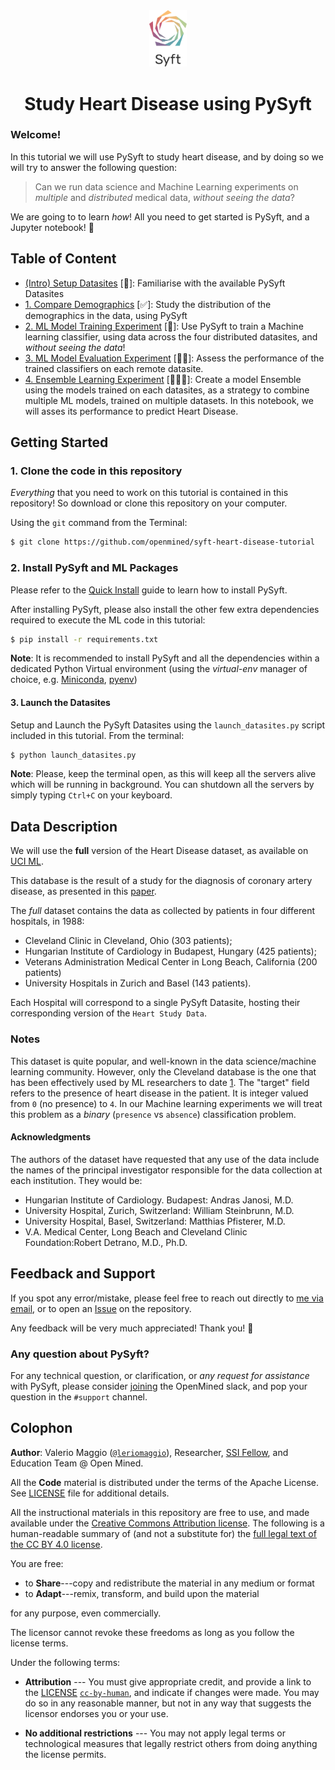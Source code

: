 <div align="center">
  <img alt="Syft Logo" src="./Syft-Logo-Stacked.png" style="max-width: 60px;">
  <h1><strong>Study Heart Disease using PySyft</strong></h1>
</div>

### Welcome! 

In this tutorial we will use PySyft to study heart disease, and by doing so 
we will try to answer the following question: 

> Can we run data science and Machine Learning experiments on _multiple_ and _distributed_ medical data, _without seeing the data_?

We are going to to learn _how_! 
All you need to get started is PySyft, and a Jupyter notebook! 🚀

## Table of Content

- [(Intro) Setup Datasites](./00-Setup-Datasites.ipynb) [🧭]: 
    Familiarise with the available PySyft Datasites
- [1. Compare Demographics](./01-Compare-Demographics.ipynb) [✅]: 
    Study the distribution of the demographics in the data, using PySyft 
- [2. ML Model Training Experiment](./02-Model-Training-Experiment.ipynb) [🌟]: 
    Use PySyft to train a Machine learning classifier, using data across the four distributed datasites, and _without seeing the data_!
- [3. ML Model Evaluation Experiment](./03-Model-Evaluation-Experiment.ipynb) [🌟🌟]:
    Assess the performance of the trained classifiers on each remote datasite.
- [4. Ensemble Learning Experiment](./04-Ensemble-learning-Experiment.ipynb) [🌟🌟🌟]:
    Create a model Ensemble using the models trained on each datasites, as a strategy to combine multiple ML models, trained on multiple datasets. In this notebook, we will asses its performance to predict Heart Disease.

## Getting Started

### 1. Clone the code in this repository

_Everything_ that you need to work on this tutorial is contained in this
repository! So download or clone this repository on your computer.

Using the `git` command from the Terminal:

```bash
$ git clone https://github.com/openmined/syft-heart-disease-tutorial
```

### 2. Install PySyft and ML Packages

Please refer to the [Quick Install](https://docs.openmined.org/en/latest/quick-install.html) guide to learn how to install PySyft. 

After installing PySyft, please also install the other few extra dependencies required to execute the ML code in this tutorial:

```bash
$ pip install -r requirements.txt
```

**Note**: It is recommended to install PySyft and all the dependencies within a dedicated Python Virtual environment 
(using the _virtual-env_ manager of choice, e.g. [Miniconda](https://docs.anaconda.com/miniconda/), [pyenv](https://github.com/pyenv/pyenv))

#### 3. Launch the Datasites

Setup and Launch the PySyft Datasites using the `launch_datasites.py` script included in this tutorial. From the terminal:

```bash
$ python launch_datasites.py
```

**Note**: Please, keep the terminal open, as this will keep all the servers alive which will be running in background. You can shutdown all the servers by simply typing `Ctrl+C` on your keyboard.

## Data Description

We will use the **full** version of the Heart Disease dataset, as available on [UCI ML](https://archive.ics.uci.edu/dataset/45/heart+disease).

This database is the result of a study for the diagnosis of coronary artery disease, as presented in this [paper](https://www.semanticscholar.org/paper/International-application-of-a-new-probability-for-Detrano-J%C3%A1nosi/a7d714f8f87bfc41351eb5ae1e5472f0ebbe0574).

The _full_ dataset contains the data as collected by patients in four different hospitals, in 1988: 
- Cleveland Clinic in Cleveland, Ohio (303 patients);
- Hungarian Institute of Cardiology in Budapest, Hungary (425 patients);
- Veterans Administration Medical Center in Long Beach, California (200 patients)
- University Hospitals in Zurich and Basel (143 patients).

Each Hospital will correspond to a single PySyft Datasite, hosting their corresponding version of the `Heart Study Data`.

### Notes

This dataset is quite popular, and well-known in the data science/machine learning community. However, only the Cleveland database is the one that has been effectively used by ML researchers to date [1](https://archive.ics.uci.edu/dataset/45/heart+disease). The "target" field refers to the presence of heart disease in the patient.  It is integer valued from `0` (no presence) to `4`. In our Machine learning experiments we will treat this problem as a _binary_ (`presence` vs `absence`) classification problem.

#### Acknowledgments

The authors of the dataset have requested that any use of the data include the names of the principal investigator responsible for the data collection at each institution. They would be:

- Hungarian Institute of Cardiology. Budapest: Andras Janosi, M.D.
- University Hospital, Zurich, Switzerland: William Steinbrunn, M.D.
- University Hospital, Basel, Switzerland: Matthias Pfisterer, M.D.
- V.A. Medical Center, Long Beach and Cleveland Clinic Foundation:Robert Detrano, M.D., Ph.D.

## Feedback and Support

If you spot any error/mistake, please feel free to reach out directly to [me via email](mailto:valerio@openmined.org?subject=PySyft%20%HD%20Tutorial%20Issue), or to open an [Issue](http://github.com/openmined/syft-heart-disease-tutorial/issues) on the repository.

Any feedback will be very much appreciated! Thank you! 🙏

### Any question about PySyft? 

For any technical question, or clarification, or _any request for assistance_ with PySyft, please consider 
[joining](https://bit.ly/join-om-slack) the OpenMined slack, and pop your question in the `#support` channel.


## Colophon

**Author**: Valerio Maggio ([`@leriomaggio`](https://twitter.com/leriomaggio)),
Researcher, [SSI Fellow](https://www.software.ac.uk/about/fellows/valerio-maggio),
and Education Team @ Open Mined.

All the **Code** material is distributed under the terms of the Apache License. See [LICENSE](./LICENSE) file for additional details.

All the instructional materials in this repository are free to use, and made available under the [Creative Commons Attribution
license](https://creativecommons.org/licenses/by/4.0/). The following is a human-readable summary of (and not a substitute for) the [full legal text of the CC BY 4.0
license](https://creativecommons.org/licenses/by/4.0/legalcode).

You are free:

* to **Share**---copy and redistribute the material in any medium or format
* to **Adapt**---remix, transform, and build upon the material

for any purpose, even commercially.

The licensor cannot revoke these freedoms as long as you follow the
license terms.

Under the following terms:

* **Attribution** --- You must give appropriate credit, and provide a link to the
  [LICENSE](https://github.com/openmined/syft-heart-tutorial/LICENSE) [`cc-by-human`](https://creativecommons.org/licenses/by/4.0/),
  and indicate if changes were made.
  You may do so in any reasonable manner, but not in any way that suggests the
  licensor endorses you or your use.
  
* **No additional restrictions** --- You may not apply legal terms or
technological measures that legally restrict others from doing
anything the license permits.






